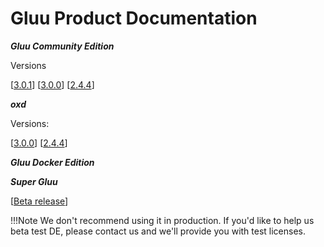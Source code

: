 # Gluu Product Documentation

***Gluu Community Edition***

Versions
		
[[3.0.1](./docs/3.0.1)]		[[3.0.0](./docs/3.0.0)] 		[[2.4.4](./docs/2.4.4)]


***oxd***

Versions:


[[3.0.0](./oxd/3.0.0)]     [[2.4.4](./oxd/2.4.4)]

***Gluu Docker Edition***


***Super Gluu***

[[Beta release](./supergluu/2.4.4)]

!!!Note
	We don't recommend using it in production. If you'd like to help us beta test DE, please contact us and we'll provide you with test licenses.